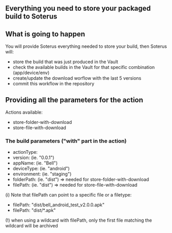 ## Everything you need to store your packaged build to Soterus

## What is going to happen
You will provide Soterus everything needed to store your build, then Soterus will:
- store the build that was just produced in the Vault
- check the available builds in the Vault for that specific combination (app/device/env)
- create/update the download worflow with the last 5 versions
- commit this workflow in the repository

## Providing all the parameters for the action

Actions available:
- store-folder-with-download
- store-file-with-download

### The build parameters ("with" part in the action)
 - actionType: <store a file or a folder>
 - version: <version of the build>                  (ie. "0.0.1")
 - appName: <name of the project>                   (ie. "Bell")
 - deviceType: <name of the device for this build>  (ie. "android")
 - environment: <name of the device for this build> (ie. "staging")
 - folderPath: <path where build files are>         (ie. "dist")    => needed for store-folder-with-download
 - filePath: <path where build files are>         (ie. "dist")      => needed for store-file-with-download

(i) Note that filePath can point to a specific file or a filetype:
 - filePath: "dist/bell_android_test_v2.0.0.apk"
 - filePath: "dist/*.apk"

(!) when using a wildcard with filePath, only the first file matching the wildcard will be archived

